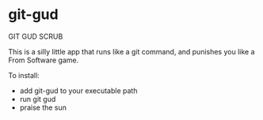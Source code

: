 # git-gud
GIT GUD SCRUB

This is a silly little app that runs like a git command, and punishes you like a From Software game.

To install:

* add git-gud to your executable path
* run git gud
* praise the sun
